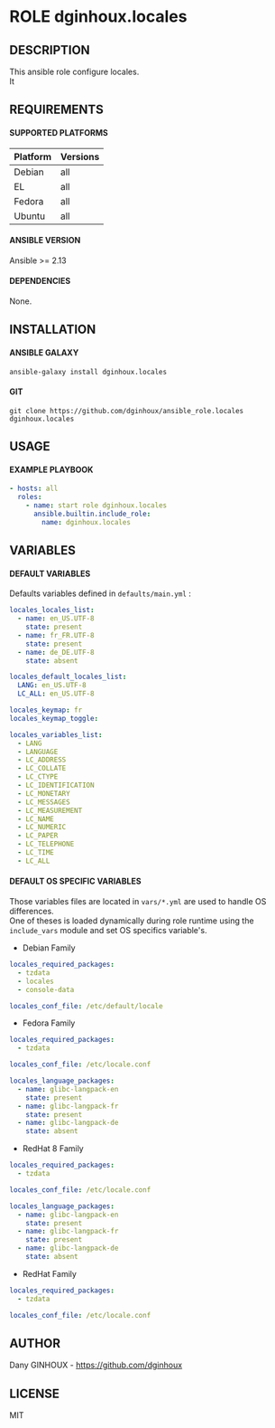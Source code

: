 # ROLE dginhoux.locales



## DESCRIPTION

This ansible role configure locales.<br />
It 



## REQUIREMENTS

#### SUPPORTED PLATFORMS

| Platform | Versions |
|----------|----------|
| Debian | all |
| EL | all |
| Fedora | all |
| Ubuntu | all |

#### ANSIBLE VERSION

Ansible >= 2.13

#### DEPENDENCIES

None.



## INSTALLATION

#### ANSIBLE GALAXY

```shell
ansible-galaxy install dginhoux.locales
```
#### GIT

```shell
git clone https://github.com/dginhoux/ansible_role.locales dginhoux.locales
```


## USAGE

#### EXAMPLE PLAYBOOK

```yaml
- hosts: all
  roles:
    - name: start role dginhoux.locales
      ansible.builtin.include_role:
        name: dginhoux.locales
```


## VARIABLES

#### DEFAULT VARIABLES

Defaults variables defined in `defaults/main.yml` : 

```yaml
locales_locales_list:
  - name: en_US.UTF-8
    state: present
  - name: fr_FR.UTF-8
    state: present
  - name: de_DE.UTF-8
    state: absent

locales_default_locales_list:
  LANG: en_US.UTF-8
  LC_ALL: en_US.UTF-8

locales_keymap: fr
locales_keymap_toggle:

locales_variables_list:
  - LANG
  - LANGUAGE
  - LC_ADDRESS
  - LC_COLLATE
  - LC_CTYPE
  - LC_IDENTIFICATION
  - LC_MONETARY
  - LC_MESSAGES
  - LC_MEASUREMENT
  - LC_NAME
  - LC_NUMERIC
  - LC_PAPER
  - LC_TELEPHONE
  - LC_TIME
  - LC_ALL
```

#### DEFAULT OS SPECIFIC VARIABLES

Those variables files are located in `vars/*.yml` are used to handle OS differences.<br />
One of theses is loaded dynamically during role runtime using the `include_vars` module and set OS specifics variable's.

* Debian Family

```yaml
locales_required_packages:
  - tzdata
  - locales
  - console-data

locales_conf_file: /etc/default/locale
```

* Fedora Family

```yaml
locales_required_packages:
  - tzdata

locales_conf_file: /etc/locale.conf

locales_language_packages:
  - name: glibc-langpack-en
    state: present
  - name: glibc-langpack-fr
    state: present
  - name: glibc-langpack-de
    state: absent
```

* RedHat 8 Family

```yaml
locales_required_packages:
  - tzdata

locales_conf_file: /etc/locale.conf

locales_language_packages:
  - name: glibc-langpack-en
    state: present
  - name: glibc-langpack-fr
    state: present
  - name: glibc-langpack-de
    state: absent
```

* RedHat Family

```yaml
locales_required_packages:
  - tzdata

locales_conf_file: /etc/locale.conf
```


## AUTHOR

Dany GINHOUX - https://github.com/dginhoux



## LICENSE

MIT

